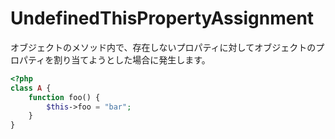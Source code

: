 # UndefinedThisPropertyAssignment
オブジェクトのメソッド内で、存在しないプロパティに対してオブジェクトのプロパティを割り当てようとした場合に発生します。

```php
<?php
class A {
    function foo() {
        $this->foo = "bar";
    }
}
```
